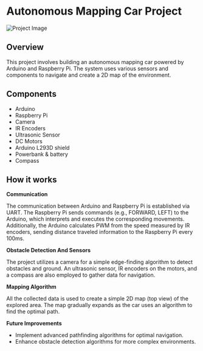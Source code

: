 # Autonomous Mapping Car Project

![Project Image](image.png)

## Overview

This project involves building an autonomous mapping car powered by Arduino and Raspberry Pi. The system uses various sensors and components to navigate and create a 2D map of the environment.

## Components

- Arduino
- Raspberry Pi
- Camera
- IR Encoders
- Ultrasonic Sensor
- DC Motors
- Arduino L293D shield
- Powerbank & battery
- Compass

## How it works

**Communication**

The communication between Arduino and Raspberry Pi is established via UART. The Raspberry Pi sends commands (e.g., FORWARD, LEFT) to the Arduino, which interprets and executes the corresponding movements. Additionally, the Arduino calculates PWM from the speed measured by IR encoders, sending distance traveled information to the Raspberry Pi every 100ms.

**Obstacle Detection And Sensors**

The project utilizes a camera for a simple edge-finding algorithm to detect obstacles and ground. An ultrasonic sensor, IR encoders on the motors, and a compass are also employed to gather data for navigation.

**Mapping Algorithm**

All the collected data is used to create a simple 2D map (top view) of the explored area. The map gradually expands as the car uses an algorithm to find the optimal path.

**Future Improvements**

- Implement advanced pathfinding algorithms for optimal navigation.
- Enhance obstacle detection algorithms for more complex environments.

